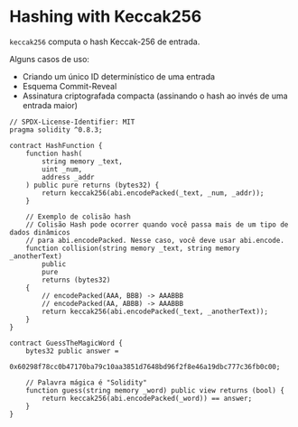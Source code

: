 # Hashing with Keccak256

`keccak256` computa o hash Keccak-256 de entrada.

Alguns casos de uso:

* Criando um único ID determinístico de uma entrada
* Esquema Commit-Reveal
* Assinatura criptografada compacta (assinando o hash ao invés de uma entrada maior)

```solidity
// SPDX-License-Identifier: MIT
pragma solidity ^0.8.3;

contract HashFunction {
    function hash(
        string memory _text,
        uint _num,
        address _addr
    ) public pure returns (bytes32) {
        return keccak256(abi.encodePacked(_text, _num, _addr));
    }

    // Exemplo de colisão hash
    // Colisão Hash pode ocorrer quando você passa mais de um tipo de dados dinâmicos
    // para abi.encodePacked. Nesse caso, você deve usar abi.encode.
    function collision(string memory _text, string memory _anotherText)
        public
        pure
        returns (bytes32)
    {
        // encodePacked(AAA, BBB) -> AAABBB
        // encodePacked(AA, ABBB) -> AAABBB
        return keccak256(abi.encodePacked(_text, _anotherText));
    }
}

contract GuessTheMagicWord {
    bytes32 public answer =
        0x60298f78cc0b47170ba79c10aa3851d7648bd96f2f8e46a19dbc777c36fb0c00;

    // Palavra mágica é "Solidity"
    function guess(string memory _word) public view returns (bool) {
        return keccak256(abi.encodePacked(_word)) == answer;
    }
}
```
